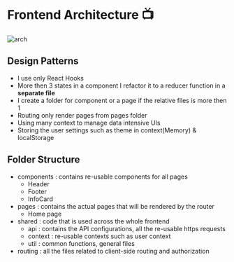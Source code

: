 # Frontend Architecture 📺


![arch](https://user-images.githubusercontent.com/50620277/120650547-9175a480-c486-11eb-88be-d5c82c38700e.png)

## Design Patterns
- I use only React Hooks
- More then 3 states in a component I refactor it to a reducer function in a **separate file**
- I create a folder for component or a page if the relative files is more then 1
- Routing only render pages from pages folder
- Using many context to manage data intensive UIs
- Storing the user settings such as theme in context(Memory) & localStorage

## Folder Structure
- components : contains re-usable components for all pages
    - Header
    - Footer
    - InfoCard
- pages : contains the actual pages that will be rendered by the router
    - Home page
- shared : code that is used across the whole frontend
    - api : contains the API configurations, all the re-usable https requests
    - context : re-usable contexts such as user context
    - util : common functions, general files
- routing : all the files related to client-side routing and authorization
